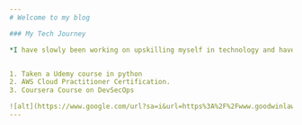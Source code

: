 ```yaml
---
# Welcome to my blog

### My Tech Journey

*I have slowly been working on upskilling myself in technology and have done the following:*


1. Taken a Udemy course in python 
2. AWS Cloud Practitioner Certification. 
3. Coursera Course on DevSecOps

![alt](https://www.google.com/url?sa=i&url=https%3A%2F%2Fwww.goodwinlaw.com%2Fen%2Fexpertise%2Findustries%2Ftechnology-companies&psig=AOvVaw0Ak__Ph1hVChLfHtyqbpvG&ust=1685610065869000&source=images&cd=vfe&ved=0CBAQjRxqFwoTCPCCovmYn_8CFQAAAAAdAAAAABAE)
---
```

